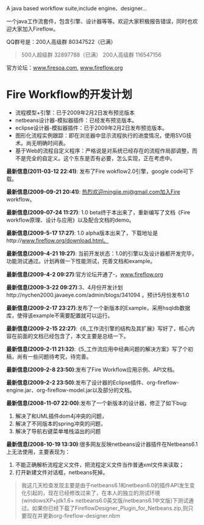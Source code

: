 A java based workflow suite,include engine、designer...

一个java工作流套件，包含引擎、设计器等等。欢迎大家积极报告错误，同时也欢迎大家加入Fireflow。

QQ群号是：200人高级群 80347522（已满）
> 500人超级群 32897788（已满）
> 200人高级群 116547156

官方论坛：www.firesoa.com, www.fireflow.org

# Fire Workflow的开发计划 #
  * 流程模型+引擎：已于2009年2月2日发布预览版本
  * netbeans设计器-模拟器插件：已经发布预览版本。
  * eclipse设计器-模拟器插件：已于2009年2月2日发布预览版本。
  * 图形化流程实例跟踪：即在浏览器中显示流程执行的进度情况，使用SVG技术。尚无明确时间表。
  * 基于Web的流程自定义程序：严格说是对系统已经存在的流程作局部调整，而不是完全的自定义。这个东东是否有必要，怎么实现，正在考虑中。

**最新信息(2011-03-12 22:41)**: 发布了Fire wokflow2.0引擎，google code可下载。

**最新信息(2009-09-21 20:41)**: 热烈欢迎mingjie.mj@gmail.com加入Fire workflow。


**最新信息(2009-07-24 11:27)**: 1.0 beta终于本出来了，重新编写了文档《Fire workflow原理、设计与应用》以及配合文档的demo。

**最新信息(2009-5-17 17:27)**: 1.0 alpha版本出来了，下载地址是http://www.fireflow.org/download.html。

**最新信息(2009-4-21 19:27)**: 当前开发状态：1.0的引擎以及设计器都开发完毕，功能测试通过。计划再做一下性能测试，完善文档和example。

**最新信息(2009-4-2 09:27)**:官方论坛开通了<sup>_</sup>，www.fireflow.org

**最新信息(2009-3-22 09:27)**:3、4月份开发计划http://nychen2000.javaeye.com/admin/blogs/341094 。预计5月份发布1.0


**最新信息(2009-2-17 23:27)**:发布了一个新版本的Example，采用hsqldb数据库，使得该example不需要配置就可以运行。

**最新信息(2009-2-15 22:27)**:《6\_工作流引擎的结构及其扩展》写好了，核心内容在前面的文档已经包含了，本文主要是总结一下。

**最新信息(2009-2-11 21:32)**:《5\_工作流应用中经典问题的解决方案》写了个初稿，尚有一些问题待考究，待完善。

**最新信息(2009-2-8 23:50)**:发布了Fire Workflow应用示例、API文档。

**最新信息(2009-2-2 23:50)**:发布了设计器的Eclipse插件、org-fireflow-engine.jar、org-fireflow-model.jar以及部分的文档。

**最新信息(2008-11-07 22:00)**:发布了一个新版本的设计器，修正了如下bug:
  1. 解决了和UML插件dom4j冲突的问题，
  1. 解决了不同版本的spring冲突的问题，
  1. 解决了导航右键菜单堆栈溢出的问题


**最新信息(2008-10-19 13:30)**:很多网友反映netbeans设计器插件在Netbeans6.1上无法使用，主要表现为：
  1. 不能正确解析流程定义文件，把流程定义文件当作普通xml文件来读取；
  1. 打开新建文件对话框，netbeans死掉。
> 我这几天检查发现主要是由于netbeans6.1和netbean6.0的插件API发生变化引起的，现在已经修改过来了，在本人的独立的测试环境(windowsXP+jdk1.6+ netbeans6.0英文版/netbeans6.1中文版)下测试通过。如果你已经下载了FireflowDesigner\_Plugin\_for\_Netbeans.zip,则只要现在并更新org-fireflow-designer.nbm